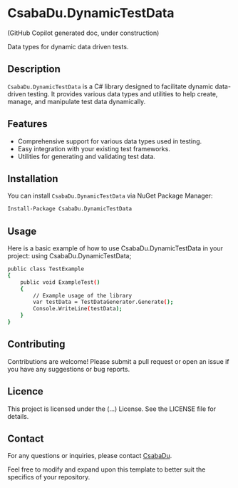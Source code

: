 # CsabaDu.DynamicTestData

(GitHub Copilot generated doc, under construction) 

Data types for dynamic data driven tests.

## Description

`CsabaDu.DynamicTestData` is a C# library designed to facilitate dynamic data-driven testing. It provides various data types and utilities to help create, manage, and manipulate test data dynamically.

## Features

- Comprehensive support for various data types used in testing.
- Easy integration with your existing test frameworks.
- Utilities for generating and validating test data.

## Installation

You can install `CsabaDu.DynamicTestData` via NuGet Package Manager:

```bash
Install-Package CsabaDu.DynamicTestData
```
## Usage

Here is a basic example of how to use CsabaDu.DynamicTestData in your project:
using CsabaDu.DynamicTestData;

```bash
public class TestExample
{
    public void ExampleTest()
    {
        // Example usage of the library
        var testData = TestDataGenerator.Generate();
        Console.WriteLine(testData);
    }
}
```
## Contributing

Contributions are welcome! Please submit a pull request or open an issue if you have any suggestions or bug reports.

## Licence

This project is licensed under the (...) License. See the LICENSE file for details.

## Contact

For any questions or inquiries, please contact [CsabaDu](https://github.com/CsabaDu).

Feel free to modify and expand upon this template to better suit the specifics of your repository.
